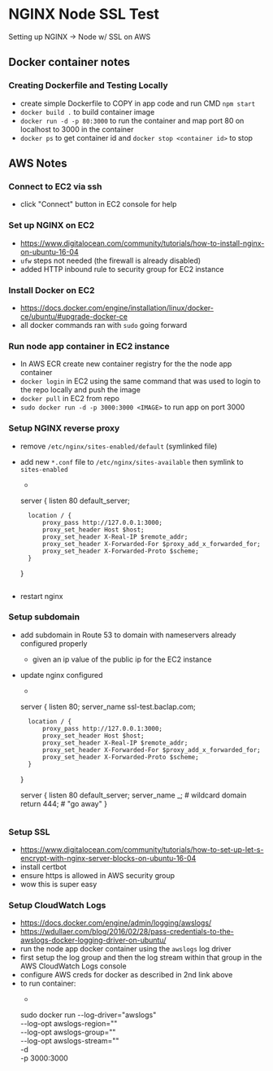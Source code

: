# NGINX Node SSL Test

Setting up NGINX -> Node w/ SSL on AWS

## Docker container notes

### Creating Dockerfile and Testing Locally
- create simple Dockerfile to COPY in app code and run CMD `npm start`
- `docker build .` to build container image
- `docker run -d -p 80:3000` to run the container and map port 80 on localhost to 3000 in the container
- `docker ps` to get container id and `docker stop <container id>` to stop

## AWS Notes

### Connect to EC2 via ssh
- click "Connect" button in EC2 console for help

### Set up NGINX on EC2
- https://www.digitalocean.com/community/tutorials/how-to-install-nginx-on-ubuntu-16-04
- `ufw` steps not needed (the firewall is already disabled)
- added HTTP inbound rule to security group for EC2 instance

### Install Docker on EC2
- https://docs.docker.com/engine/installation/linux/docker-ce/ubuntu/#upgrade-docker-ce
- all docker commands ran with `sudo` going forward

### Run node app container in EC2 instance
- In AWS ECR create new container registry for the the node app container
- `docker login` in EC2 using the same command that was used to login to the repo locally and push the image
- `docker pull` in EC2 from repo
- `sudo docker run -d -p 3000:3000 <IMAGE>` to run app on port 3000

### Setup NGINX reverse proxy
- remove `/etc/nginx/sites-enabled/default` (symlinked file)
- add new `*.conf` file to `/etc/nginx/sites-available` then symlink to `sites-enabled`
    - ```
    server {
        listen 80 default_server;

        location / {
            proxy_pass http://127.0.0.1:3000;
            proxy_set_header Host $host;
            proxy_set_header X-Real-IP $remote_addr;
            proxy_set_header X-Forwarded-For $proxy_add_x_forwarded_for;
            proxy_set_header X-Forwarded-Proto $scheme;
        }
    }
    ```
- restart nginx

### Setup subdomain
- add subdomain in Route 53 to domain with nameservers already configured properly
    - given an ip value of the public ip for the EC2 instance
- update nginx configured
    - ```
    server {
        listen 80;
        server_name ssl-test.baclap.com;

        location / {
            proxy_pass http://127.0.0.1:3000;
            proxy_set_header Host $host;
            proxy_set_header X-Real-IP $remote_addr;
            proxy_set_header X-Forwarded-For $proxy_add_x_forwarded_for;
            proxy_set_header X-Forwarded-Proto $scheme;
        }
    }

    server {
        listen 80 default_server;
        server_name _; # wildcard domain
        return 444; # "go away"
    }
    ```

### Setup SSL
- https://www.digitalocean.com/community/tutorials/how-to-set-up-let-s-encrypt-with-nginx-server-blocks-on-ubuntu-16-04
- install certbot
- ensure https is allowed in AWS security group
- wow this is super easy

### Setup CloudWatch Logs
- https://docs.docker.com/engine/admin/logging/awslogs/
- https://wdullaer.com/blog/2016/02/28/pass-credentials-to-the-awslogs-docker-logging-driver-on-ubuntu/
- run the node app docker container using the `awslogs` log driver
- first setup the log group and then the log stream within that group in the AWS CloudWatch Logs console
- configure AWS creds for docker as described in 2nd link above
- to run container:
    - ```
    sudo docker run --log-driver="awslogs" \
                    --log-opt awslogs-region="<REGION>" \
                    --log-opt awslogs-group="<GROUP>" \
                    --log-opt awslogs-stream="<STREAM>" \
                    -d \
                    -p 3000:3000 \
                    <IMAGE>
    ```
